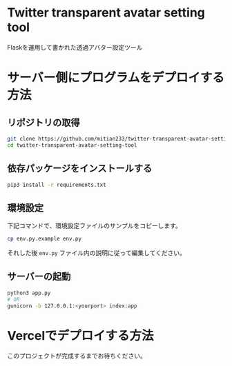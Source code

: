 # Twitter transparent avatar setting tool

Flaskを運用して書かれた透過アバター設定ツール

# サーバー側にプログラムをデプロイする方法

## リポジトリの取得

```bash
git clone https://github.com/mitian233/twitter-transparent-avatar-setting-tool.git
cd twitter-transparent-avatar-setting-tool
```

## 依存パッケージをインストールする

```bash
pip3 install -r requirements.txt
```

## 環境設定

下記コマンドで、環境設定ファイルのサンプルをコピーします。

```bash
cp env.py.example env.py
```

それした後 `env.py` ファイル内の説明に従って編集してください。

## サーバーの起動

```bash
python3 app.py
# OR
gunicorn -b 127.0.0.1:<yourport> index:app
```

# Vercelでデプロイする方法

このプロジェクトが完成するまでお待ちください。